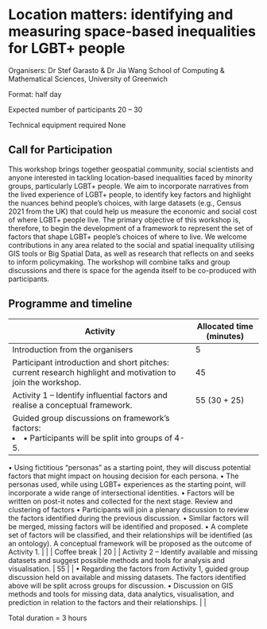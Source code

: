 # Location matters: identifying and measuring space-based inequalities for LGBT+ people 


Organisers: Dr Stef Garasto & Dr Jia Wang 
School of Computing & Mathematical Sciences, University of Greenwich

Format: half day

Expected number of participants 
20 – 30

Technical equipment required 
None

## Call for Participation
This workshop brings together geospatial community, social scientists and anyone interested in tackling location-based inequalities faced by minority groups, particularly LGBT+ people. We aim to incorporate narratives from the lived experience of LGBT+ people, to identify key factors and highlight the nuances behind people’s choices, with large datasets (e.g., Census 2021 from the UK) that could help us measure the economic and social cost of where LGBT+ people live. The primary objective of this workshop is, therefore, to begin the development of a framework to represent the set of factors that shape LGBT+ people’s choices of where to live. We welcome contributions in any area related to the social and spatial inequality utilising GIS tools or Big Spatial Data, as well as research that reflects on and seeks to inform policymaking. The workshop will combine talks and group discussions and there is space for the agenda itself to be co-produced with participants.


## Programme and timeline

| Activity | Allocated time (minutes) |
| --- | ----------- |
| Introduction from the organisers | 5 |
| Participant introduction and short pitches: current research highlight and motivation to join the workshop. | 45 |
| Activity 1 – Identify influential factors and realise a conceptual framework. | 55 (30 + 25) | 
| Guided group discussions on framework’s factors: <li> •	Participants will be split into groups of 4-5. 
•	Using fictitious “personas” as a starting point, they will discuss potential factors that might impact on housing decision for each persona.
•	The personas used, while using LGBT+ experiences as the starting point, will incorporate a wide range of intersectional identities.
•	Factors will be written on post-it notes and collected for the next stage. 
Review and clustering of factors
•	Participants will join a plenary discussion to review the factors identified during the previous discussion.
•	Similar factors will be merged, missing factors will be identified and proposed. 
•	A complete set of factors will be classified, and their relationships will be identified (as an ontology). A conceptual framework will be proposed as the outcome of Activity 1. |  |
| Coffee break | 20 |
| Activity 2 – Identify available and missing datasets and suggest possible methods and tools for analysis and visualisation. | 55 |
| •	Regarding the factors from Activity 1, guided group discussion held on available and missing datasets. The factors identified above will be split across groups for discussion. •	Discussion on GIS methods and tools for missing data, data analytics, visualisation, and prediction in relation to the factors and their relationships. | |

Total duration = 3 hours





